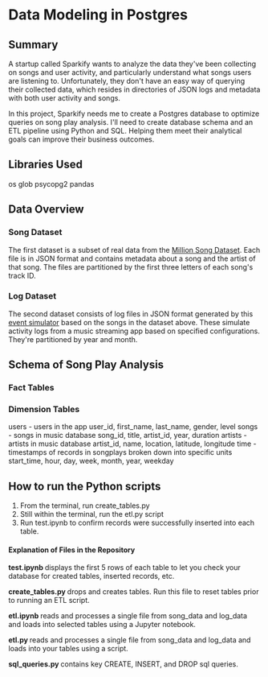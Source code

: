 # Data Modeling in Postgres

## Summary

A startup called Sparkify wants to analyze the data they've been collecting on songs and user activity, and particularly understand what songs users are listening to. Unfortunately, they don't have an easy way of querying their collected data, which resides in directories of JSON logs and metadata with both user activity and songs.

In this project, Sparkify needs me to create a Postgres database to optimize queries on song play analysis. I'll need to create database schema and an ETL pipeline using Python and SQL. Helping them meet their analytical goals can improve their business outcomes.

## Libraries Used

os
glob
psycopg2
pandas

## Data Overview

### Song Dataset

The first dataset is a subset of real data from the [Million Song Dataset](https://labrosa.ee.columbia.edu/millionsong/). Each file is in JSON format and contains metadata about a song and the artist of that song. The files are partitioned by the first three letters of each song's track ID.

### Log Dataset

The second dataset consists of log files in JSON format generated by this [event simulator](https://github.com/Interana/eventsim) based on the songs in the dataset above. These simulate activity logs from a music streaming app based on specified configurations. They're partitioned by year and month.

## Schema of Song Play Analysis

### Fact Tables

### Dimension Tables

users - users in the app
user_id, first_name, last_name, gender, level
songs - songs in music database
song_id, title, artist_id, year, duration
artists - artists in music database
artist_id, name, location, latitude, longitude
time - timestamps of records in songplays broken down into specific units
start_time, hour, day, week, month, year, weekday

## How to run the Python scripts

1) From the terminal, run create_tables.py
2) Still within the terminal, run the etl.py script
3) Run test.ipynb to confirm records were successfully inserted into each table.

#### Explanation of Files in the Repository

<b> test.ipynb </b> displays the first 5 rows of each table to let you check your database for created tables, inserted records, etc.

<b> create_tables.py </b> drops and creates tables. Run this file to reset tables prior to running an ETL script.

<b> etl.ipynb </b> reads and processes a single file from song_data and log_data and loads into selected tables using a Jupyter notebook.

<b> etl.py </b> reads and processes a single file from song_data and log_data and loads into your tables using a script.

<b> sql_queries.py </b> contains key CREATE, INSERT, and DROP sql queries.
